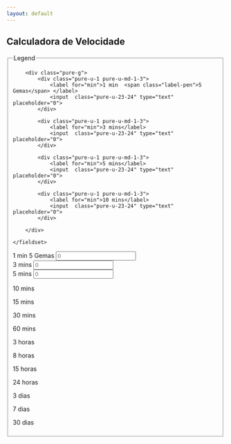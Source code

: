 ```yaml
---
layout: default
---
```


## Calculadora de Velocidade

<form class="pure-form pure-form-stacked">
    <fieldset>
        <legend>Legend</legend>

        <div class="pure-g">
            <div class="pure-u-1 pure-u-md-1-3">
                <label for="min">1 min  <span class="label-pen">5 Gemas</span> </label>
                <input  class="pure-u-23-24" type="text" placeholder="0">
            </div>

            <div class="pure-u-1 pure-u-md-1-3">
                <label for="min">3 mins</label>
                <input  class="pure-u-23-24" type="text" placeholder="0">
            </div>

            <div class="pure-u-1 pure-u-md-1-3">
                <label for="min">5 mins</label>
                <input  class="pure-u-23-24" type="text" placeholder="0">
            </div>

            <div class="pure-u-1 pure-u-md-1-3">
                <label for="min">10 mins</label>
                <input  class="pure-u-23-24" type="text" placeholder="0">
            </div>

        </div>

    </fieldset>
</form>

<div class="pure-g">
    <div class="pure-u-1 pure-u-md-1-3">
        <label for="min">1 min  <span class="label-pen">5 Gemas</span> </label>
        <input id="min" class="pure-u-23-24" type="text" placeholder="0">
    </div>
    <div class="pure-u-1 pure-u-md-1-3">
        <label for="min">3 mins</label>
        <input id="min" class="pure-u-23-24" type="text" placeholder="0">
    </div>
    <div class="pure-u-1 pure-u-md-1-3">
        <label for="min">5 mins</label>
        <input id="min" class="pure-u-23-24" type="text" placeholder="0">
    </div>
    <div class="pure-u-1-3"><p>10 mins</p></div>
    <div class="pure-u-1-3"><p>15 mins</p></div>
    <div class="pure-u-1-3"><p>30 mins</p></div>
    <div class="pure-u-1-3"><p>60 mins</p></div>
    <div class="pure-u-1-3"><p>3 horas</p></div>
    <div class="pure-u-1-3"><p>8 horas</p></div>
    <div class="pure-u-1-3"><p>15 horas</p></div>
    <div class="pure-u-1-3"><p>24 horas</p></div>
    <div class="pure-u-1-3"><p>3 dias</p></div>
    <div class="pure-u-1-3"><p>7 dias</p></div>
    <div class="pure-u-1-3"><p>30 dias</p></div>
</div>
